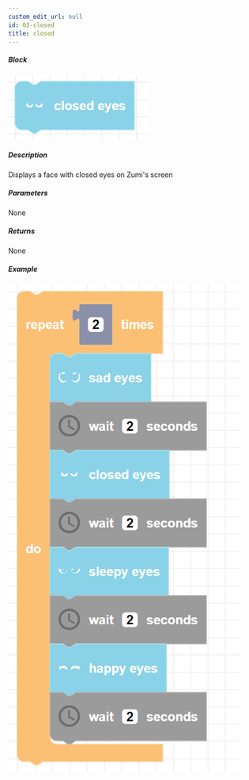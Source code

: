 ```yaml
---
custom_edit_url: null
id: 03-closed
title: closed
---
```


##### Block

![closed image](closed.png)

##### Description

Displays a face with closed eyes on Zumi's screen

##### Parameters

None

##### Returns

None

##### Example

![closed example](sad_closed_sleepy_happy_example.png)
